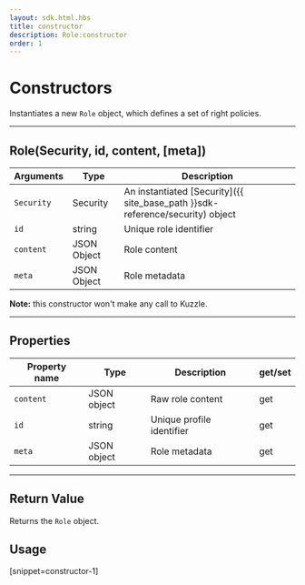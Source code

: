 ```yaml
---
layout: sdk.html.hbs
title: constructor
description: Role:constructor
order: 1
---
```

  

# Constructors
Instantiates a new `Role` object, which defines a set of right policies.

---

## Role(Security, id, content, [meta])

| Arguments | Type | Description |
|---------------|---------|----------------------------------------|
| ``Security`` | Security | An instantiated [Security]({{ site_base_path }}sdk-reference/security) object |
| ``id`` | string | Unique role identifier |
| ``content`` | JSON Object | Role content |
| ``meta`` | JSON Object | Role metadata |

**Note:**  this constructor won't make any call to Kuzzle.

---

## Properties

| Property name | Type | Description | get/set |
|--------------|--------|-----------------------------------|---------|
| `content` | JSON object | Raw role content | get |
| `id` | string | Unique profile identifier | get |
| `meta` | JSON object | Role metadata | get |

---

## Return Value

Returns the `Role` object.

## Usage

[snippet=constructor-1]

